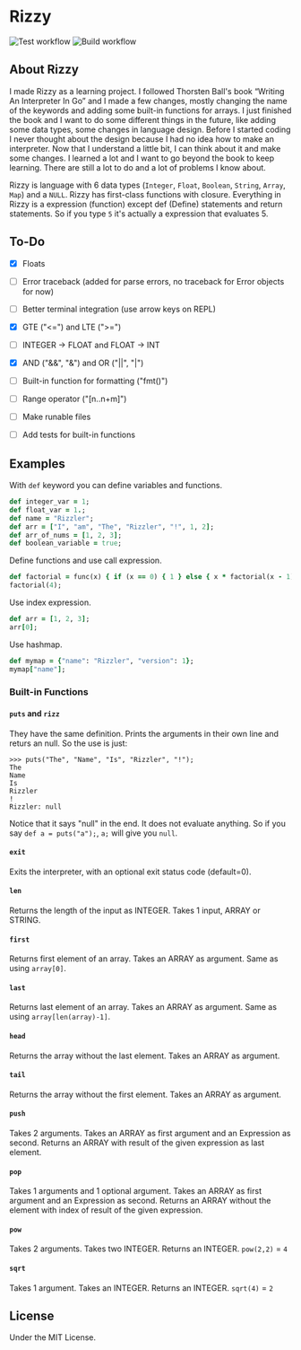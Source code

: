 # Rizzy

![Test workflow](https://github.com/batt0s/rizzy/actions/workflows/test.yml/badge.svg)
![Build workflow](https://github.com/batt0s/rizzy/actions/workflows/build.yml/badge.svg)

## About Rizzy 

I made Rizzy as a learning project. I followed Thorsten Ball's book “Writing An Interpreter In Go” and I made a few changes, mostly changing the name of the keywords and adding some built-in functions for arrays. I just finished the book and I want to do some different things in the future, like adding some data types, some changes in language design. Before I started coding I never thought about the design because I had no idea how to make an interpreter. Now that I understand a little bit, I can think about it and make some changes. I learned a lot and I want to go beyond the book to keep learning. There are still a lot to do and a lot of problems I know about.

Rizzy is language with 6 data types (`Integer`, `Float`, `Boolean`, `String`, `Array`, `Map`) and a `NULL`. Rizzy has first-class functions with closure. Everything in Rizzy is a expression (function) except def (Define) statements and return statements. So if you type `5` it's actually a expression that evaluates 5. 

## To-Do

- [x] Floats
- [ ] Error traceback (added for parse errors, no traceback for Error objects for now)
- [ ] Better terminal integration (use arrow keys on REPL)
- [x] GTE ("<=") and LTE (">=")
- [ ] INTEGER -> FLOAT and FLOAT -> INT
- [x] AND ("&&", "&") and OR ("||", "|")
- [ ] Built-in function for formatting ("fmt()")
- [ ] Range operator ("[n..n+m]")
- [ ] Make runable files
- [ ] Add tests for built-in functions



## Examples

With `def` keyword you can define variables and functions. 

```rb
def integer_var = 1;
def float_var = 1.;
def name = "Rizzler";
def arr = ["I", "am", "The", "Rizzler", "!", 1, 2];
def arr_of_nums = [1, 2, 3];
def boolean_variable = true;
```

Define functions and use call expression.

```rb
def factorial = func(x) { if (x == 0) { 1 } else { x * factorial(x - 1) } };
factorial(4);
```

Use index expression.

```rb
def arr = [1, 2, 3];
arr[0];
```

Use hashmap.

```rb
def mymap = {"name": "Rizzler", "version": 1};
mymap["name"];
```

### Built-in Functions

#### `puts` and `rizz`

They have the same definition.
Prints the arguments in their own line and returs an null. So the use is just:

```
>>> puts("The", "Name", "Is", "Rizzler", "!");
The
Name
Is
Rizzler
!
Rizzler: null
```

Notice that it says "null" in the end. It does not evaluate anything. So if you say `def a = puts("a");`, `a;` will give you `null`.

#### `exit`

Exits the interpreter, with an optional exit status code (default=0).


#### `len`

Returns the length of the input as INTEGER. Takes 1 input, ARRAY or STRING.


#### `first`

Returns first element of an array. Takes an ARRAY as argument. Same as using `array[0]`.


#### `last`

Returns last element of an array. Takes an ARRAY as argument. Same as using `array[len(array)-1]`.

#### `head`

Returns the array without the last element. Takes an ARRAY as argument. 


#### `tail`

Returns the array without the first element. Takes an ARRAY as argument. 


#### `push`

Takes 2 arguments. Takes an ARRAY as first argument and an Expression as second. Returns an ARRAY with result of the given expression as last element.


#### `pop`

Takes 1 arguments and 1 optional argument. Takes an ARRAY as first argument and an Expression as second. Returns an ARRAY without the element with index of result of the given expression.

#### `pow`

Takes 2 arguments. Takes two INTEGER. Returns an INTEGER. `pow(2,2)` = `4`

#### `sqrt`

Takes 1 argument. Takes an INTEGER. Returns an INTEGER. `sqrt(4)` = `2`

## License

Under the MIT License.